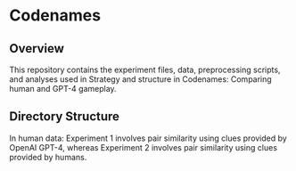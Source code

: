 # Codenames

## Overview
This repository contains the experiment files, data, preprocessing scripts, and analyses used in Strategy and structure in Codenames: Comparing
human and GPT-4 gameplay. 

## Directory Structure
In human data: Experiment 1 involves pair similarity using clues provided by OpenAI GPT-4, whereas Experiment 2 involves pair similarity using clues provided by humans.
